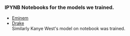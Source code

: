 ### IPYNB Notebooks for the models we trained.
<ul>
<li> <a href="./Eminem_RAP_generation.ipynb"> Eminem </a></li>
<li> <a href="./DRAKE_RAP_generation.ipynb"> Drake </a></li>
Similarly Kanye West's model on notebook was trained.

